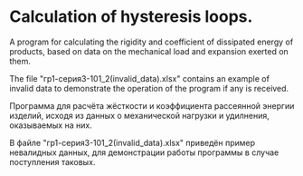 # Calculation of hysteresis loops.

A program for calculating the rigidity and coefficient of dissipated energy of products, based on data on the mechanical load and expansion exerted on them.

The file "гр1-серия3-101_2(invalid_data).xlsx" contains an example of invalid data to demonstrate the operation of the program if any is received.

Программа для расчёта жёсткости и коэффициента рассеянной энергии изделий, исходя из данных о механической нагрузки и удилнения, оказываемых на них.

В файле "гр1-серия3-101_2(invalid_data).xlsx" приведён пример невалидных данных, для демонстрации работы программы в случае поступления таковых.
